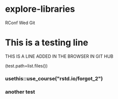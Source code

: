 # explore-libraries
RConf Wed Git 

# This is a testing line 

THIS IS A LINE ADDED IN THE BROWSER IN GIT HUB

(test.path=list.files())

### usethis::use_course("rstd.io/forgot_2")

### another test